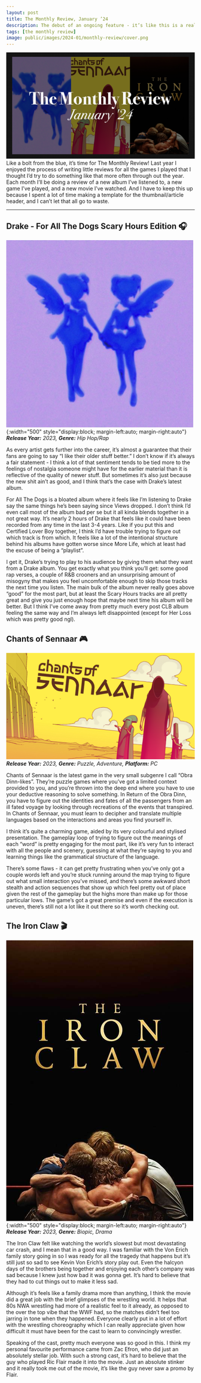 ```yaml
---
layout: post
title: The Monthly Review, January ’24
description: The debut of an ongoing feature - it’s like this is a real blog or something
tags: [the monthly review]
image: public/images/2024-01/monthly-review/cover.png
---
```


![](/public/images/2024-01/monthly-review/cover.png)
Like a bolt from the blue, it’s time for The Monthly Review! Last year I enjoyed the process of writing little reviews for all the games I played that I thought I’d try to do something like that more often through out the year. Each month I’ll be doing a review of a new album I’ve listened to, a new game I’ve played, and a new movie I’ve watched. And I have to keep this up because I spent a lot of time making a template for the thumbnail/article header, and I can’t let that all go to waste.

<hr/>

## Drake - For All The Dogs Scary Hours Edition 🎧

![Drake - For All The Dogs Scary Hours Edition](/public/images/2024-01/monthly-review/drake.jpg){:width="500" style="display:block; margin-left:auto; margin-right:auto"}
_**Release Year:** 2023, **Genre:** Hip Hop/Rap_


As every artist gets further into the career, it’s almost a guarantee that their fans are going to say “I like their older stuff better.” I don’t know if it’s always a fair statement - I think a lot of that sentiment tends to be tied more to the feelings of nostalgia someone might have for the earlier material than it is reflective of the quality of newer stuff. But sometimes it’s also just because the new shit ain’t as good, and I think that’s the case with Drake’s latest album. 

For All The Dogs is a bloated album where it feels like I’m listening to Drake say the same things he’s been saying since Views dropped. I don’t think I’d even call most of the album bad per se but it all kinda blends together in a not great way. It’s nearly 2 hours of Drake that feels like it could have been recorded from any time in the last 3-4 years. Like if you put this and Certified Lover Boy together, I think I’d have trouble trying to figure out which track is from which. It feels like a lot of the intentional structure behind his albums have gotten worse since More Life, which at least had the excuse of being a “playlist”. 

I get it, Drake’s trying to play to his audience by giving them what they want from a Drake album. You get exactly what you think you’ll get: some good rap verses, a couple of R&B crooners and an unsurprising amount of misogyny that makes you feel uncomfortable enough to skip those tracks the next time you listen. The main bulk of the album never really goes above “good” for the most part, but at least the Scary Hours tracks are all pretty great and give you just enough hope that maybe next time his album will be better. But I think I’ve come away from pretty much every post CLB album feeling the same way and I’m always left disappointed (except for Her Loss which was pretty good ngl).

## Chants of Sennaar 🎮

![Chants of Sennaar](/public/images/2024-01/monthly-review/chants.png)
_**Release Year:** 2023, **Genre:** Puzzle, Adventure, **Platform:** PC_

Chants of Sennaar is the latest game in the very small subgenre I call “Obra Dinn-likes”. They’re puzzle games where you’ve got a limited context provided to you, and you’re thrown into the deep end where you have to use your deductive reasoning to solve something. In Return of the Obra Dinn, you have to figure out the identities and fates of all the passengers from an ill fated voyage by looking through recreations of the events that transpired. In Chants of Sennaar, you must learn to decipher and translate multiple languages based on the interactions and areas you find yourself in.

I think it’s quite a charming game, aided by its very colourful and stylised presentation. The gameplay loop of trying to figure out the meanings of each “word” is pretty engaging for the most part, like it’s very fun to interact with all the people and scenery, guessing at what they’re saying to you and learning things like the grammatical structure of the language. 

There’s some flaws - it can get pretty frustrating when you’ve only got a couple words left and you’re stuck running around the map trying to figure out what small interaction you’ve missed, and there’s some awkward short stealth and action sequences that show up which feel pretty out of place given the rest of the gameplay but the highs more than make up for those particular lows. The game’s got a great premise and even if the execution is uneven, there’s still not a lot like it out there so it’s worth checking out.

## The Iron Claw 🎬
![The Iron Claw](/public/images/2024-01/monthly-review/claw.jpeg){:width="500" style="display:block; margin-left:auto; margin-right:auto"}
_**Release Year:** 2023, **Genre:** Biopic, Drama_

The Iron Claw felt like watching the world’s slowest but most devastating car crash, and I mean that in a good way. I was familiar with the Von Erich family story going in so I was ready for all the tragedy that happens but it’s still just so sad to see Kevin Von Erich’s story play out. Even the halcyon days of the brothers being together and enjoying each other’s company was sad because I knew just how bad it was gonna get. It’s hard to believe that they had to cut things out to make it less sad.

Although it’s feels like a family drama more than anything, I think the movie did a great job with the brief glimpses of the wrestling world. It helps that 80s NWA wrestling had more of a realistic feel to it already, as opposed to the over the top vibe that the WWF had, so the matches didn’t feel too jarring in tone when they happened. Everyone clearly put in a lot of effort with the wrestling choreography which I can really appreciate given how difficult it must have been for the cast to learn to convincingly wrestler.

Speaking of the cast, pretty much everyone was so good in this. I think my personal favourite performance came from Zac Efron, who did just an absolutely stellar job. With such a strong cast, it’s hard to believe that the guy who played Ric Flair made it into the movie. Just an absolute stinker and it really took me out of the movie, it’s like the guy never saw a promo by Flair.  